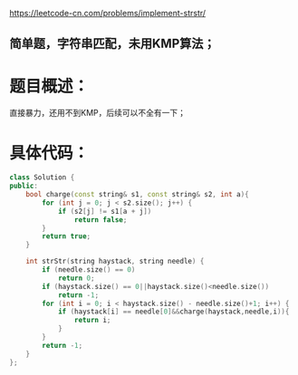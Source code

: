 <https://leetcode-cn.com/problems/implement-strstr/>

## 简单题，字符串匹配，未用KMP算法；

# 题目概述：
直接暴力，还用不到KMP，后续可以不全有一下；
# 具体代码：

```C++
class Solution {
public:
    bool charge(const string& s1, const string& s2, int a){
        for (int j = 0; j < s2.size(); j++) {
            if (s2[j] != s1[a + j])
                return false;
        }
        return true;
    }

    int strStr(string haystack, string needle) {
        if (needle.size() == 0)
            return 0;
        if (haystack.size() == 0||haystack.size()<needle.size())
            return -1;
        for (int i = 0; i < haystack.size() - needle.size()+1; i++) {
            if (haystack[i] == needle[0]&&charge(haystack,needle,i)){
                return i;
            }
        }
        return -1;
    }
};
```